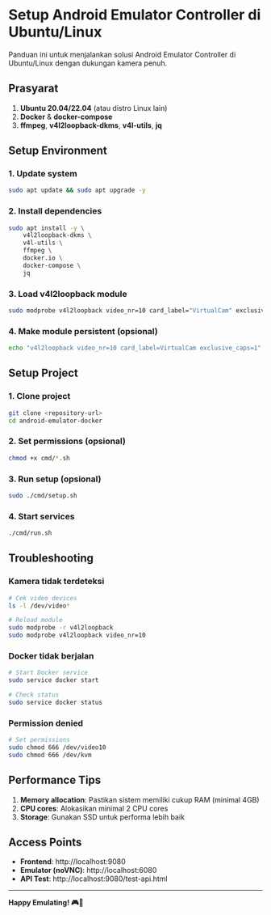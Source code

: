 # Setup Android Emulator Controller di Ubuntu/Linux

Panduan ini untuk menjalankan solusi Android Emulator Controller di Ubuntu/Linux dengan dukungan kamera penuh.

## Prasyarat

1. **Ubuntu 20.04/22.04** (atau distro Linux lain)
2. **Docker** & **docker-compose**
3. **ffmpeg**, **v4l2loopback-dkms**, **v4l-utils**, **jq**

## Setup Environment

### 1. Update system
```bash
sudo apt update && sudo apt upgrade -y
```

### 2. Install dependencies
```bash
sudo apt install -y \
    v4l2loopback-dkms \
    v4l-utils \
    ffmpeg \
    docker.io \
    docker-compose \
    jq
```

### 3. Load v4l2loopback module
```bash
sudo modprobe v4l2loopback video_nr=10 card_label="VirtualCam" exclusive_caps=1
```

### 4. Make module persistent (opsional)
```bash
echo "v4l2loopback video_nr=10 card_label=VirtualCam exclusive_caps=1" | sudo tee -a /etc/modules
```

## Setup Project

### 1. Clone project
```bash
git clone <repository-url>
cd android-emulator-docker
```

### 2. Set permissions (opsional)
```bash
chmod +x cmd/*.sh
```

### 3. Run setup (opsional)
```bash
sudo ./cmd/setup.sh
```

### 4. Start services
```bash
./cmd/run.sh
```

## Troubleshooting

### Kamera tidak terdeteksi
```bash
# Cek video devices
ls -l /dev/video*

# Reload module
sudo modprobe -r v4l2loopback
sudo modprobe v4l2loopback video_nr=10
```

### Docker tidak berjalan
```bash
# Start Docker service
sudo service docker start

# Check status
sudo service docker status
```

### Permission denied
```bash
# Set permissions
sudo chmod 666 /dev/video10
sudo chmod 666 /dev/kvm
```

## Performance Tips

1. **Memory allocation**: Pastikan sistem memiliki cukup RAM (minimal 4GB)
2. **CPU cores**: Alokasikan minimal 2 CPU cores
3. **Storage**: Gunakan SSD untuk performa lebih baik

## Access Points
- **Frontend**: http://localhost:9080
- **Emulator (noVNC)**: http://localhost:6080
- **API Test**: http://localhost:9080/test-api.html

---
**Happy Emulating! 🎮📱** 